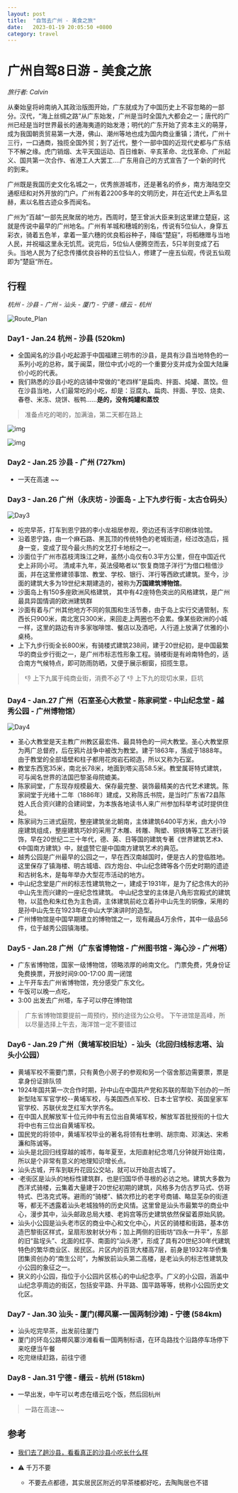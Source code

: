 ```yaml
---
layout: post
title:  "自驾去广州 - 美食之旅"
date:   2023-01-19 20:05:50 +0800
category: travel
---
```


# 广州自驾8日游 - 美食之旅

*旅行者: Calvin*



从秦始皇将岭南纳入其政治版图开始，广东就成为了中国历史上不容忽略的一部分。汉代，“海上丝绸之路”从广东始发，广州是当时全国九大都会之一；唐代的广州已经是当时世界最长的通海夷道的始发港；明代的广东开始了资本主义的萌芽，成为我国朝贡贸易第一大港，佛山、潮州等地也成为国内商业重镇；清代，广州十三行，一口通商，独揽全国外贸；到了近代，整个一部中国的近现代史都与广东结下不解之缘。虎门销烟、太平天国运动、百日维新、辛亥革命、北伐革命、广州起义、国共第一次合作、省港工人大罢工....广东用自己的方式宣告了一个新的时代的到来。



广州既是我国历史文化名城之一，优秀旅游城市，还是著名的侨乡，南方海陆空交通枢纽和对外开放的门户。广州有着2200多年的文明历史，并在近代史上声名显赫，素以名胜古迹众多而闻名。



广州为”百越“一部先民聚居的地方。西周时，楚王曾派大臣来到这里建立楚庭，这就是传说中最早的广州地名。广州有羊城和穗城的别名，传说有5位仙人，身穿五彩衣，骑着五色羊，拿着一茎六穗的优良稻谷种子，降临“楚庭”，将稻穗赠与当地人民，并祝福这里永无饥荒。说完后，5位仙人便腾空而去，5只羊则变成了石头。当地人民为了纪念传播优良谷种的五位仙人，修建了一座五仙观，传说五仙观即为”楚庭“所在。



## 行程

*杭州 - 沙县 - 广州 - 汕头 - 厦门 - 宁德 - 缙云 - 杭州*

![Route_Plan](/assets/doc_img/2023-01-19-road_trip_to_guangzhou-00.png)



### Day1 - Jan.24 杭州 - 沙县 (520km)

- 全国闻名的沙县小吃起源于中国福建三明市的沙县，是具有沙县当地特色的一系列小吃的总称，属于闽菜，限位中式小吃的一个重要分支并成为全国大陆廉价小吃的代表。
- 我们熟悉的沙县小吃的店铺中常做的“老四样”是扁肉、拌面、炖罐、蒸饺。但在沙县当地，人们最常吃的小吃，却是：豆腐丸、扁肉、拌面、芋饺、烧卖、春卷、米冻、烧饼、板鸭……**是的，没有炖罐和蒸饺**

> 准备点吃的喝的，加满油，第二天都在路上


![img](https://pic4.zhimg.com/v2-1a2e34a40bd5d66402223a7d7d60f613_r.jpg)



![img](https://pic3.zhimg.com/v2-16d47e0682f5ec5d383921a7f12f804a_r.jpg)



### Day2 - Jan.25 沙县 - 广州 (727km)

- 一天在高速 ~~


### Day3 - Jan.26 广州（永庆坊  - 沙面岛 - 上下九步行街 - 太古仓码头）

![Day3](/assets/doc_img/2023-01-19-road_trip_to_guangzhou-01.png)

- 吃完早茶，打车到恩宁路的李小龙祖居参观，旁边还有活字印刷体验馆。
- 沿着恩宁路，由一个麻石路、黑瓦顶的传统特色的老城街道，经过改造后，摇身一变，变成了现今最火热的文艺打卡地标之一。
- 沙面位于广州市荔枝湾珠江之畔，虽然小岛仅有0.3平方公里，但在中国近代史上非同小可。 清咸丰九年，英法侵略者以“恢复商馆子洋行”为借口租借沙面，并在这里修建领事馆、教堂、学校、银行、洋行等西欧式建筑。至今，沙面的建筑大多为19世纪末期建造的，被称为**万国建筑博物馆**。
- 沙面岛上有150多座欧洲风格建筑， 其中有42座特色突出的风格建筑，是广州最具异国情调的欧洲建筑群
- 沙面有着与广州其他地方不同的氛围和生活节奏，由于岛上实行交通管制，东西长只900米，南北宽只300米，来回走上两圈也不会累。像某些欧洲的小城一样，这里的路边有许多家咖啡馆、餐店以及酒吧，人行道上放满了优雅的小桌椅。
- 上下九步行街全长800米，有骑楼式建筑238间，建于20世纪初，是中国最繁华的商业步行街之一，是广州市标志性形象工程。骑楼街是有岭南特色的，适合南方气候特点，即可防雨防晒，又便于展示橱窗，招揽生意。


> :thumbsdown: 上下九属于纯商业街，消费不必了
> :thumbsdown: 上下九的现切水果，巨坑

### Day4 - Jan.27 广州（石室圣心大教堂 - 陈家祠堂 - 中山纪念堂 - 越秀公园 - 广州博物馆）

![Day4](/assets/doc_img/2023-01-19-road_trip_to_guangzhou-02.png)

- 圣心大教堂是天主教广州教区最宏伟、最具特色的一间大教堂。圣心大教堂原为两广总督府，后在鸦片战争中被改为教堂。建于1863年，落成于1888年。由于教堂的全部墙壁和柱子都用花岗岩石砌造，所以又称为石室。
- 教堂东西宽35米，南北长78米，地面到塔尖高58.5米。教堂属哥特式建筑，可与闻名世界的法国巴黎圣母院媲美。
- 陈家祠堂，广东现存规模最大、保存最完整、装饰最精美的古代艺术建筑。陈家祠堂于光绪十二年（1886年）建成，又称陈氏书院，是当时广东省72县陈姓人氏合资兴建的合建祠堂，为本族各地读书人来广州参加科举考试时提供住处。
- 陈家祠为三进式庭院，整座建筑坐北朝南，主体建筑6400平方米，由大小19座建筑组成，整座建筑巧妙的采用了木雕、砖雕、陶塑、铜铁铸等工艺进行装饰，早在20世纪二三十年代，德、英、日等国的建筑专著《世界建筑艺术》、《中国南方建筑》中，就盛赞它是中国南方建筑艺术的典范。
- 越秀公园是广州最早的公园之一，早在西汉南越国时，便是古人的登临胜地。这里保存了镇海楼、明古城墙、四方炮台、中山纪念碑等各个历史时期的遗迹和古树名木，是每年举办大型花市活动的地方。
- 中山纪念堂是广州的标志性建筑物之一，建成于1931年，是为了纪念伟大的孙中山先生而兴建的一座纪念性建筑。 中山纪念堂的主体是八角形宫殿式的建筑物，以蓝色和朱红色为主色调，主体建筑前屹立着孙中山先生的铜像，采用的是孙中山先生在1923年在中山大学演讲时的造型。 
- 广州博物馆是中国早期建立的博物馆之一，现有藏品4万余件，其中一级品56件，位于越秀公园镇海楼。



### Day5 - Jan.28 广州（广东省博物馆 - 广州图书馆 -  海心沙 - 广州塔）

- 广东省博物馆，国家一级博物馆，领略浓厚的岭南文化。 门票免费，凭身份证免费换票，开放时间9:00-17:00 周一闭馆
- 上午开车去广州省博物馆，充分感受广东文化。
- 午饭可以晚一点吃，
- 3:00 出发去广州塔，车子可以停在博物馆

> 广东省博物馆要提前一周预约，预约途径为公众号。 下午进馆是高峰，所以尽量选择上午去，海洋馆一定不要错过


### Day6 - Jan.29 广州（黄埔军校旧址）- 汕头（北回归线标志塔、汕头小公园）

- 黄埔军校不需要门票，只有黄色小房子的参观和另一个宿舍那边需要票，票是拿身份证排队领
- 1924年国共第一次合作时期，孙中山在中国共产党和苏联的帮助下创办的一所新型陆军军官学校--黄埔军校，与美国西点军校、日本士官学校、英国皇家军官学校、苏联伏龙芝红军大学齐名。
- 在中国人民解放军十位元帅中有五位出自黄埔军校，解放军首批授衔的十位大将中也有三位出自黄埔军校。
- 国民党的将领中，黄埔军校毕业的著名将领有杜聿明、胡宗南、邓演达、宋希濂和陈诚等。 
- 汕头是北回归线穿越的城市，每年夏至，太阳直射纪念塔几分钟就开始往南，所以是个非常有意义的地理知识增长点。
- 汕头古城，开车到联升花园公交站，就可以开始逛古城了。
- ·老街区是汕头的地标性建筑群，也是归国华侨寻根的必访之地。建筑大多数为西洋式骑楼，云集着大量建于20世纪初期的建筑，风格多为仿古罗马式、仿哥特式、巴洛克式等。避雨的“骑楼”、鳞次栉比的老字号商铺、略显芜杂的街道等，都无不透露着汕头老城独特的历史风情。这里曾是汕头市最繁华的商业中心，漫步其中，汕头邮政总局大楼、老妈宫等历史建筑依然保留着原始风貌。
- 汕头小公园是汕头老市区的商业中心和文化中心，片区的骑楼和街路，基本仿造巴黎街区样式，呈扇形放射状分布；加上两侧的旧街坊“四永一升平”，东部的旧“盐埕头”、北面的红亭、南面的“汕头港”，形成了具有20世纪30年代建筑特色的繁华商业区、居民区。片区内的百货大楼高7层，前身是1932年华侨集团集资创办的“南生公司”，为解放前汕头第二高楼，是老汕头的标志性建筑及小公园的象征之一。
- 狭义的小公园，指位于小公园片区核心的中山纪念亭。广义的小公园，涵盖中山纪念亭周边的街区，包括安平路、升平路、国平路等等，统称小公园历史文化区。



### Day7 - Jan.30 汕头 - 厦门(椰风寨-一国两制沙滩) - 宁德 (584km)

- 汕头吃完早茶，出发前往厦门
- 厦门的环岛公路椰风寨沙滩看看一国两制标语，在环岛路找个沿路停车场停下来吃便当午餐
- 吃完继续赶路，前往宁德

### Day8 - Jan.31 宁德 - 缙云 - 杭州 (518km)

- 一早出发，中午可以考虑在缙云吃个饭，然后回杭州

> 一路在高速~~

## 参考

- [我们去了趟沙县，看看真正的沙县小吃长什么样](https://zhuanlan.zhihu.com/p/27219577)

- :warning: 千万不要

  - 不要去点都德，其实居民区附近的早茶楼都好吃，去陶陶居也不错
  



